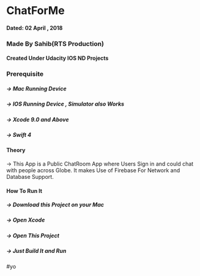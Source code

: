 # ChatForMe
#### Dated: 02 April , 2018
### Made By Sahib(RTS Production)
#### Created Under Udacity IOS ND Projects

### Prerequisite
##### -> Mac Running Device
##### -> IOS Running Device , Simulator also Works
##### -> Xcode 9.0 and Above
##### -> Swift 4

#### Theory
-> This App is a Public ChatRoom App where Users Sign in and could chat with people across Globe.
It makes Use of Firebase For Network and Database Support.

#### How To Run It
##### -> Download this Project on your Mac
##### -> Open Xcode
##### -> Open This Project
##### -> Just Build It and Run
#yo
